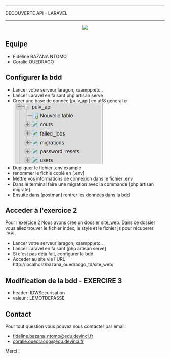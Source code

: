 _____________________________
DECOUVERTE API - LARAVEL
_____________________________

<p align="center"><a href="https://laravel.com" target="_blank"><img src="https://raw.githubusercontent.com/laravel/art/master/logo-lockup/5%20SVG/2%20CMYK/1%20Full%20Color/laravel-logolockup-cmyk-red.svg" width="400"></a></p>

## Equipe

- Fideline BAZANA NTOMO 
- Coralie OUEDRAGO


## Configurer la bdd

- Lancer votre serveur laragon, xaampp;etc..
- Lancer Laravel en faisant php artisan serve
- Creer une base de donnée [pulv_api] en utf8 general ci
![Screenshtot](bdd.jpg) 
- Dupliquer le fichier .env.example
- renommer le fichié copié en [.env]
- Mettre vos informations de connexion dans le fichier .env 
- Dans le terminal faire une migration avec la commande [php artisan migrate]
- Ensuite dans [postman] rentrer les données dans la bdd

## Acceder à l'exercice 2

Pour l'exercice 2 Nous avons crée un dossier site_web. Dans ce dossier vous allez trouver le fichier index, le style et le fichier js pour récuperer l'API.

- Lancer votre serveur laragon, xaampp;etc..
- Lancer Laravel en faisant [php artisan serve]
- Si c'est pas déjà fait, configurer la bdd.
- Acceder au site vie l'URL http://localhost/bazana_ouedraogo_td/site_web/

## Modification de la bdd - EXERCIRE 3

- header: IDWSecurisation
- valeur : LEMOTDEPASSE

## Contact

Pour tout question vous pouvez nous contacter par email:

- fideline.bazana_ntomo@edu.devinci.fr
- coralie.ouedraogo@edu.devinci.fr

Merci !
